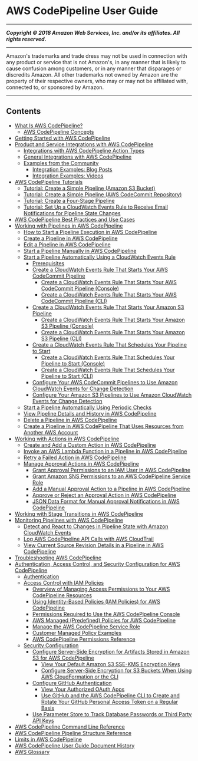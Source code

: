 # AWS CodePipeline User Guide

-----
*****Copyright &copy; 2018 Amazon Web Services, Inc. and/or its affiliates. All rights reserved.*****

-----
Amazon's trademarks and trade dress may not be used in 
     connection with any product or service that is not Amazon's, 
     in any manner that is likely to cause confusion among customers, 
     or in any manner that disparages or discredits Amazon. All other 
     trademarks not owned by Amazon are the property of their respective
     owners, who may or may not be affiliated with, connected to, or 
     sponsored by Amazon.

-----
## Contents
+ [What Is AWS CodePipeline?](welcome.md)
   + [AWS CodePipeline Concepts](concepts.md)
+ [Getting Started with AWS CodePipeline](getting-started-codepipeline.md)
+ [Product and Service Integrations with AWS CodePipeline](integrations.md)
   + [Integrations with AWS CodePipeline Action Types](integrations-action-type.md)
   + [General Integrations with AWS CodePipeline](integrations-general.md)
   + [Examples from the Community](integrations-community.md)
      + [Integration Examples: Blog Posts](integrations-community-blogposts.md)
      + [Integration Examples: Videos](integrations-community-videos.md)
+ [AWS CodePipeline Tutorials](tutorials.md)
   + [Tutorial: Create a Simple Pipeline (Amazon S3 Bucket)](tutorials-simple-s3.md)
   + [Tutorial: Create a Simple Pipeline (AWS CodeCommit Repository)](tutorials-simple-codecommit.md)
   + [Tutorial: Create a Four-Stage Pipeline](tutorials-four-stage-pipeline.md)
   + [Tutorial: Set Up a CloudWatch Events Rule to Receive Email Notifications for Pipeline State Changes](tutorials-cloudwatch-sns-notifications.md)
+ [AWS CodePipeline Best Practices and Use Cases](best-practices.md)
+ [Working with Pipelines in AWS CodePipeline](pipelines.md)
   + [How to Start a Pipeline Execution in AWS CodePipeline](pipelines-about-starting.md)
   + [Create a Pipeline in AWS CodePipeline](pipelines-create.md)
   + [Edit a Pipeline in AWS CodePipeline](pipelines-edit.md)
   + [Start a Pipeline Manually in AWS CodePipeline](pipelines-rerun-manually.md)
   + [Start a Pipeline Automatically Using a CloudWatch Events Rule](triggering.md)
      + [Prerequisites](pipelines-trigger-prerequisites.md)
      + [Create a CloudWatch Events Rule That Starts Your AWS CodeCommit Pipeline](pipelines-trigger-source-repo-changes.md)
         + [Create a CloudWatch Events Rule That Starts Your AWS CodeCommit Pipeline (Console)](pipelines-trigger-source-repo-changes-console.md)
         + [Create a CloudWatch Events Rule That Starts Your AWS CodeCommit Pipeline (CLI)](pipelines-trigger-source-repo-changes-cli.md)
      + [Create a CloudWatch Events Rule That Starts Your Amazon S3 Pipeline](create-cloudtrail-S3-source.md)
         + [Create a CloudWatch Events Rule That Starts Your Amazon S3 Pipeline (Console)](create-cloudtrail-S3-source-console.md)
         + [Create a CloudWatch Events Rule That Starts Your Amazon S3 Pipeline (CLI)](create-cloudtrail-S3-source-cli.md)
      + [Create a CloudWatch Events Rule That Schedules Your Pipeline to Start](pipelines-trigger-source-schedule.md)
         + [Create a CloudWatch Events Rule That Schedules Your Pipeline to Start (Console)](pipelines-trigger-source-schedule-console.md)
         + [Create a CloudWatch Events Rule That Schedules Your Pipeline to Start (CLI)](pipelines-trigger-source-schedule-cli.md)
      + [Configure Your AWS CodeCommit Pipelines to Use Amazon CloudWatch Events for Change Detection](trigger-codecommit-migration-cwe.md)
      + [Configure Your Amazon S3 Pipelines to Use Amazon CloudWatch Events for Change Detection](trigger-S3-migration-cwe.md)
   + [Start a Pipeline Automatically Using Periodic Checks](run-automatically-polling.md)
   + [View Pipeline Details and History in AWS CodePipeline](pipelines-view.md)
   + [Delete a Pipeline in AWS CodePipeline](pipelines-delete.md)
   + [Create a Pipeline in AWS CodePipeline That Uses Resources from Another AWS Account](pipelines-create-cross-account.md)
+ [Working with Actions in AWS CodePipeline](actions.md)
   + [Create and Add a Custom Action in AWS CodePipeline](actions-create-custom-action.md)
   + [Invoke an AWS Lambda Function in a Pipeline in AWS CodePipeline](actions-invoke-lambda-function.md)
   + [Retry a Failed Action in AWS CodePipeline](actions-retry.md)
   + [Manage Approval Actions in AWS CodePipeline](approvals.md)
      + [Grant Approval Permissions to an IAM User in AWS CodePipeline](approvals-iam-permissions.md)
      + [Grant Amazon SNS Permissions to an AWS CodePipeline Service Role](approvals-service-role-permissions.md)
      + [Add a Manual Approval Action to a Pipeline in AWS CodePipeline](approvals-action-add.md)
      + [Approve or Reject an Approval Action in AWS CodePipeline](approvals-approve-or-reject.md)
      + [JSON Data Format for Manual Approval Notifications in AWS CodePipeline](approvals-json-format.md)
+ [Working with Stage Transitions in AWS CodePipeline](transitions.md)
+ [Monitoring Pipelines with AWS CodePipeline](monitoring.md)
   + [Detect and React to Changes in Pipeline State with Amazon CloudWatch Events](detect-state-changes-cloudwatch-events.md)
   + [Log AWS CodePipeline API Calls with AWS CloudTrail](monitoring-cloudtrail-logs.md)
   + [View Current Source Revision Details in a Pipeline in AWS CodePipeline](monitoring-source-revisions-view.md)
+ [Troubleshooting AWS CodePipeline](troubleshooting.md)
+ [Authentication, Access Control, and Security Configuration for AWS CodePipeline](auth-and-access-control.md)
   + [Authentication](authentication.md)
   + [Access Control with IAM Policies](access-control.md)
      + [Overview of Managing Access Permissions to Your AWS CodePipeline Resources](iam-access-control-identity-based.md)
      + [Using Identity-Based Policies (IAM Policies) for AWS CodePipeline](iam-identity-based-access-control.md)
      + [Permissions Required to Use the AWS CodePipeline Console](console-permissions.md)
      + [AWS Managed (Predefined) Policies for AWS CodePipeline](managed-policies.md)
      + [Manage the AWS CodePipeline Service Role](how-to-custom-role.md)
      + [Customer Managed Policy Examples](customer-managed-policies.md)
      + [AWS CodePipeline Permissions Reference](permissions-reference.md)
   + [Security Configuration](security-configuration.md)
      + [Configure Server-Side Encryption for Artifacts Stored in Amazon S3 for AWS CodePipeline](S3-artifact-encryption.md)
         + [View Your Default Amazon S3 SSE-KMS Encryption Keys](S3-view-default-keys.md)
         + [Configure Server-Side Encryption for S3 Buckets When Using AWS CloudFormation or the CLI](S3-rotate-customer-key.md)
      + [Configure GitHub Authentication](GitHub-authentication.md)
         + [View Your Authorized OAuth Apps](GitHub-view-oauth-token.md)
         + [Use GitHub and the AWS CodePipeline CLI to Create and Rotate Your GitHub Personal Access Token on a Regular Basis](GitHub-rotate-personal-token-CLI.md)
      + [Use Parameter Store to Track Database Passwords or Third Party API Keys](parameter-store-encryption.md)
+ [AWS CodePipeline Command Line Reference](reference-command-line.md)
+ [AWS CodePipeline Pipeline Structure Reference](reference-pipeline-structure.md)
+ [Limits in AWS CodePipeline](limits.md)
+ [AWS CodePipeline User Guide Document History](history.md)
+ [AWS Glossary](glossary.md)